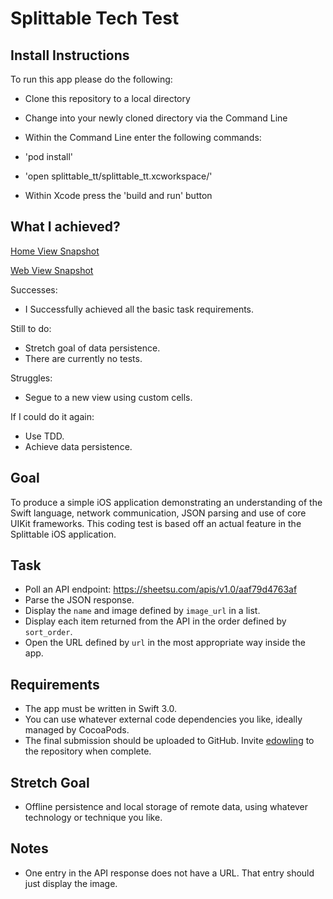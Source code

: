 
Splittable Tech Test
====================

Install Instructions
--------------------

To run this app please do the following:
 - Clone this repository to a local directory
 - Change into your newly cloned directory via the Command Line
 - Within the Command Line enter the following commands:
  - 'pod install'
  - 'open splittable_tt/splittable_tt.xcworkspace/'

- Within Xcode press the 'build and run' button

What I achieved?
----------------

[Home View Snapshot](https://github.com/lawrencedawson/splittable_tt/blob/master/images/home.png "Home View")

[Web View Snapshot](https://github.com/lawrencedawson/splittable_tt/blob/master/images/webView.png "Web View")

Successes:
- I Successfully achieved all the basic task requirements.

Still to do:
- Stretch goal of data persistence.
- There are currently no tests.

Struggles:
- Segue to a new view using custom cells.

If I could do it again:
- Use TDD.
- Achieve data persistence.

Goal
----
To produce a simple iOS application demonstrating an understanding of the Swift language, network communication, JSON parsing and use of core UIKit frameworks. This coding test is based off an actual feature in the Splittable iOS application.

Task
----
 - Poll an API endpoint: https://sheetsu.com/apis/v1.0/aaf79d4763af
 - Parse the JSON response.
 - Display the `name` and image defined by `image_url` in a list.
 - Display each item returned from the API in the order defined by `sort_order`.
 - Open the URL defined by `url` in the most appropriate way inside the app.

Requirements
------------
 - The app must be written in Swift 3.0.
 - You can use whatever external code dependencies you like, ideally managed by CocoaPods.
 - The final submission should be uploaded to GitHub. Invite [edowling](https://github.com/edowling) to the repository when complete.

Stretch Goal
------------
 - Offline persistence and local storage of remote data, using whatever technology or technique you like.

Notes
-----
 - One entry in the API response does not have a URL. That entry should just display the image.
